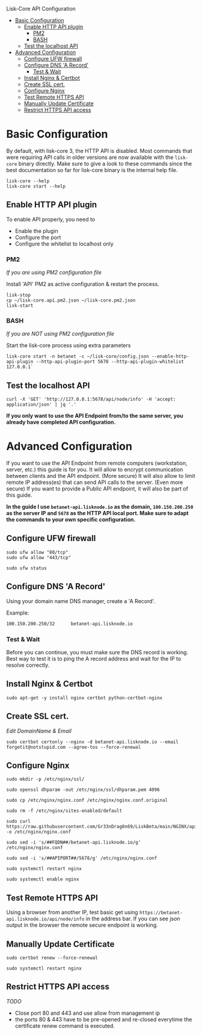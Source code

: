 
Lisk-Core API Configuration

- [Basic Configuration](#basic-configuration)
  - [Enable HTTP API plugin](#enable-http-api-plugin)
    - [PM2](#pm2)
    - [BASH](#bash)
  - [Test the localhost API](#test-the-localhost-api)
- [Advanced Configuration](#advanced-configuration)
  - [Configure UFW firewall](#configure-ufw-firewall)
  - [Configure DNS 'A Record'](#configure-dns-a-record)
    - [Test & Wait](#test--wait)
  - [Install Nginx & Certbot](#install-nginx--certbot)
  - [Create SSL cert.](#create-ssl-cert)
  - [Configure Nginx](#configure-nginx)
  - [Test Remote HTTPS API](#test-remote-https-api)
  - [Manually Update Certificate](#manually-update-certificate)
  - [Restrict HTTPS API access](#restrict-https-api-access)

# Basic Configuration

By default, with lisk-core 3, the HTTP API is disabled.
Most commands that were requiring API calls in older versions are now available with the `lisk-core` binary directly.
Make sure to give a look to these commands since the best documentation so far for lisk-core binary is the internal help file.
```shell
lisk-core --help
lisk-core start --help
```

## Enable HTTP API plugin

To enable API properly, you need to
* Enable the plugin
* Configure the port
* Configure the whitelist to localhost only

### PM2
*If you are using PM2 configuration file* 

Install 'API' PM2 as active configuration & restart the process.

```shell
lisk-stop
cp ~/lisk-core.api.pm2.json ~/lisk-core.pm2.json
lisk-start
```

### BASH
*If you are NOT using PM2 configuration file* 

Start the lisk-core process using extra parameters

```shell
lisk-core start -n betanet -c ~/lisk-core/config.json --enable-http-api-plugin --http-api-plugin-port 5678 --http-api-plugin-whitelist 127.0.0.1`
```

## Test the localhost API 

```shell
curl -X 'GET' 'http://127.0.0.1:5678/api/node/info' -H 'accept: application/json' | jq '.'
```

**If you only want to use the API Endpoint from/to the same server, you already have completed API configuration.**

# Advanced Configuration

If you want to use the API Endpoint from remote computers (workstation, server, etc.) this guide is for you.
It will allow to encrypt communication between clients and the API endpoint. (More secure)
It will also allow to limit remote IP address(es) that can send API calls to the server. (Even more secure)
If you want to provide a Public API endpoint, it will also be part of this guide.

**In the guide I use `betanet-api.lisknode.io` as the domain, `100.150.200.250` as the server IP and `5678` as the HTTP API local port.
Make sure to adapt the commands to your own specific configuration.**

## Configure UFW firewall

```shell
sudo ufw allow "80/tcp"
sudo ufw allow "443/tcp"

sudo ufw status
```

## Configure DNS 'A Record'

Using your domain name DNS manager, create a 'A Record'.

Example:
```txt
100.150.200.250/32      betanet-api.lisknode.io
```

### Test & Wait

Before you can continue, you must make sure the DNS record is working.
Best way to test it is to ping the A record address and wait for the IP to resolve correctly.

## Install Nginx & Certbot

```shell
sudo apt-get -y install nginx certbot python-certbot-nginx
```

## Create SSL cert.
*Edit DomainName & Email*

```shell
sudo certbot certonly --nginx -d betanet-api.lisknode.io --email forgetit@notstupid.com --agree-tos --force-renewal
```

## Configure Nginx

```shell
sudo mkdir -p /etc/nginx/ssl/

sudo openssl dhparam -out /etc/nginx/ssl/dhparam.pem 4096

sudo cp /etc/nginx/nginx.conf /etc/nginx/nginx.conf.original

sudo rm -f /etc/nginx/sites-enabled/default

sudo curl https://raw.githubusercontent.com/Gr33nDrag0n69/LiskBeta/main/NGINX/api.template.nginx.conf -o /etc/nginx/nginx.conf

sudo sed -i 's/##FQDN##/betanet-api.lisknode.io/g' /etc/nginx/nginx.conf

sudo sed -i 's/##APIPORT##/5678/g' /etc/nginx/nginx.conf

sudo systemctl restart nginx

sudo systemctl enable nginx

```

## Test Remote HTTPS API

Using a browser from another IP, test basic get using `https://betanet-api.lisknode.io/api/node/info` in the address bar. If you can see json output in the browser the remote secure endpoint is working.

## Manually Update Certificate

```shell
sudo certbot renew --force-renewal

sudo systemctl restart nginx

```

## Restrict HTTPS API access

*TODO*

- Close port 80 and 443 and use allow from management ip
- the ports 80 & 443 have to be pre-opened and re-closed everytime the certificate renew command is executed.
